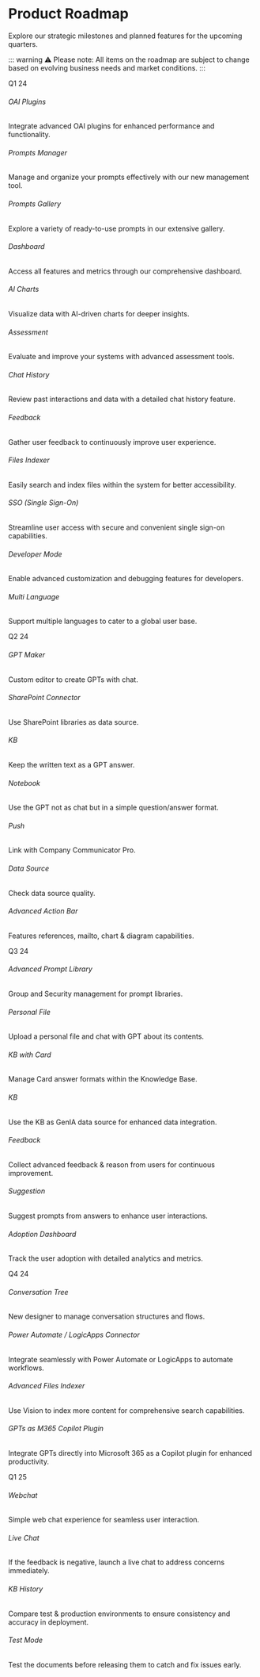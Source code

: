 # Product Roadmap

Explore our strategic milestones and planned features for the upcoming quarters.

::: warning ⚠️
Please note: All items on the roadmap are subject to change based on evolving business needs and market conditions.
:::

<section class="timeline_area section_padding_130">
    <div class="container">
        <div class="row">
            <div class="col-12">
                <!-- Timeline Area-->
                <div class="apland-timeline-area">
                    <div class="single-timeline-area">
                        <div class="timeline-date wow fadeInLeft" data-wow-delay="0.1s"
                            style="visibility: visible; animation-delay: 0.1s; animation-name: fadeInLeft;">
                            <p>Q1 24</p>
                        </div>
                        <div class="row">
                            <div class="col-12 col-md-6 col-lg-4">
                                <div class="single-timeline-content d-flex wow fadeInLeft" data-wow-delay="0.3s">
                                    <div class="timeline-icon"><i class="fa fa-plug" aria-hidden="true"></i></div>
                                    <div class="timeline-text">
                                        <h6>OAI Plugins</h6>
                                        <p>Integrate advanced OAI plugins for enhanced performance and functionality.
                                        </p>
                                    </div>
                                </div>
                            </div>
                            <div class="col-12 col-md-6 col-lg-4">
                                <div class="single-timeline-content d-flex wow fadeInLeft" data-wow-delay="0.5s">
                                    <div class="timeline-icon"><i class="fa fa-tasks" aria-hidden="true"></i></div>
                                    <div class="timeline-text">
                                        <h6>Prompts Manager</h6>
                                        <p>Manage and organize your prompts effectively with our new management tool.
                                        </p>
                                    </div>
                                </div>
                            </div>
                            <div class="col-12 col-md-6 col-lg-4">
                                <div class="single-timeline-content d-flex wow fadeInLeft" data-wow-delay="0.7s">
                                    <div class="timeline-icon"><i class="fa fa-image" aria-hidden="true"></i></div>
                                    <div class="timeline-text">
                                        <h6>Prompts Gallery</h6>
                                        <p>Explore a variety of ready-to-use prompts in our extensive gallery.</p>
                                    </div>
                                </div>
                            </div>
                            <div class="col-12 col-md-6 col-lg-4">
                                <div class="single-timeline-content d-flex wow fadeInLeft" data-wow-delay="0.3s">
                                    <div class="timeline-icon"><i class="fa fa-dashboard" aria-hidden="true"></i></div>
                                    <div class="timeline-text">
                                        <h6>Dashboard</h6>
                                        <p>Access all features and metrics through our comprehensive dashboard.</p>
                                    </div>
                                </div>
                            </div>
                            <div class="col-12 col-md-6 col-lg-4">
                                <div class="single-timeline-content d-flex wow fadeInLeft" data-wow-delay="0.5s">
                                    <div class="timeline-icon"><i class="fa fa-line-chart" aria-hidden="true"></i></div>
                                    <div class="timeline-text">
                                        <h6>AI Charts</h6>
                                        <p>Visualize data with AI-driven charts for deeper insights.</p>
                                    </div>
                                </div>
                            </div>
                            <div class="col-12 col-md-6 col-lg-4">
                                <div class="single-timeline-content d-flex wow fadeInLeft" data-wow-delay="0.7s">
                                    <div class="timeline-icon"><i class="fa fa-check-square" aria-hidden="true"></i>
                                    </div>
                                    <div class="timeline-text">
                                        <h6>Assessment</h6>
                                        <p>Evaluate and improve your systems with advanced assessment tools.</p>
                                    </div>
                                </div>
                            </div>
                            <div class="col-12 col-md-6 col-lg-4">
                                <div class="single-timeline-content d-flex wow fadeInLeft" data-wow-delay="0.3s">
                                    <div class="timeline-icon"><i class="fa fa-history" aria-hidden="true"></i></div>
                                    <div class="timeline-text">
                                        <h6>Chat History</h6>
                                        <p>Review past interactions and data with a detailed chat history feature.</p>
                                    </div>
                                </div>
                            </div>
                            <div class="col-12 col-md-6 col-lg-4">
                                <div class="single-timeline-content d-flex wow fadeInLeft" data-wow-delay="0.5s">
                                    <div class="timeline-icon"><i class="fa fa-comments" aria-hidden="true"></i></div>
                                    <div class="timeline-text">
                                        <h6>Feedback</h6>
                                        <p>Gather user feedback to continuously improve user experience.</p>
                                    </div>
                                </div>
                            </div>
                            <div class="col-12 col-md-6 col-lg-4">
                                <div class="single-timeline-content d-flex wow fadeInLeft" data-wow-delay="0.7s">
                                    <div class="timeline-icon"><i class="fa fa-search" aria-hidden="true"></i></div>
                                    <div class="timeline-text">
                                        <h6>Files Indexer</h6>
                                        <p>Easily search and index files within the system for better accessibility.</p>
                                    </div>
                                </div>
                            </div>
                            <div class="col-12 col-md-6 col-lg-4">
                                <div class="single-timeline-content d-flex wow fadeInLeft" data-wow-delay="0.3s">
                                    <div class="timeline-icon"><i class="fa fa-universal-access" aria-hidden="true"></i>
                                    </div>
                                    <div class="timeline-text">
                                        <h6>SSO (Single Sign-On)</h6>
                                        <p>Streamline user access with secure and convenient single sign-on
                                            capabilities.</p>
                                    </div>
                                </div>
                            </div>
                            <div class="col-12 col-md-6 col-lg-4">
                                <div class="single-timeline-content d-flex wow fadeInLeft" data-wow-delay="0.5s">
                                    <div class="timeline-icon"><i class="fa fa-code" aria-hidden="true"></i></div>
                                    <div class="timeline-text">
                                        <h6>Developer Mode</h6>
                                        <p>Enable advanced customization and debugging features for developers.</p>
                                    </div>
                                </div>
                            </div>
                            <div class="col-12 col-md-6 col-lg-4">
                                <div class="single-timeline-content d-flex wow fadeInLeft" data-wow-delay="0.7s">
                                    <div class="timeline-icon"><i class="fa fa-globe" aria-hidden="true"></i></div>
                                    <div class="timeline-text">
                                        <h6>Multi Language</h6>
                                        <p>Support multiple languages to cater to a global user base.</p>
                                    </div>
                                </div>
                            </div>
                        </div>
                    </div>
                    <div class="single-timeline-area">
                        <div class="timeline-date wow fadeInLeft" data-wow-delay="0.1s"
                            style="visibility: visible; animation-delay: 0.1s; animation-name: fadeInLeft;">
                            <p>Q2 24</p>
                        </div>
                        <div class="row">
                            <div class="col-12 col-md-6 col-lg-4">
                                <div class="single-timeline-content d-flex wow fadeInLeft" data-wow-delay="0.3s">
                                    <div class="timeline-icon"><i class="fa fa-code" aria-hidden="true"></i></div>
                                    <div class="timeline-text">
                                        <h6>GPT Maker</h6>
                                        <p>Custom editor to create GPTs with chat.</p>
                                    </div>
                                </div>
                            </div>
                            <div class="col-12 col-md-6 col-lg-4">
                                <div class="single-timeline-content d-flex wow fadeInLeft" data-wow-delay="0.5s">
                                    <div class="timeline-icon"><i class="fa fa-link" aria-hidden="true"></i></div>
                                    <div class="timeline-text">
                                        <h6>SharePoint Connector</h6>
                                        <p>Use SharePoint libraries as data source.</p>
                                    </div>
                                </div>
                            </div>
                            <div class="col-12 col-md-6 col-lg-4">
                                <div class="single-timeline-content d-flex wow fadeInLeft" data-wow-delay="0.7s">
                                    <div class="timeline-icon"><i class="fa fa-book" aria-hidden="true"></i></div>
                                    <div class="timeline-text">
                                        <h6>KB</h6>
                                        <p>Keep the written text as a GPT answer.</p>
                                    </div>
                                </div>
                            </div>
                            <div class="col-12 col-md-6 col-lg-4">
                                <div class="single-timeline-content d-flex wow fadeInLeft" data-wow-delay="0.3s">
                                    <div class="timeline-icon"><i class="fa fa-laptop" aria-hidden="true"></i></div>
                                    <div class="timeline-text">
                                        <h6>Notebook</h6>
                                        <p>Use the GPT not as chat but in a simple question/answer format.</p>
                                    </div>
                                </div>
                            </div>
                            <div class="col-12 col-md-6 col-lg-4">
                                <div class="single-timeline-content d-flex wow fadeInLeft" data-wow-delay="0.5s">
                                    <div class="timeline-icon"><i class="fa fa-bullhorn" aria-hidden="true"></i></div>
                                    <div class="timeline-text">
                                        <h6>Push</h6>
                                        <p>Link with Company Communicator Pro.</p>
                                    </div>
                                </div>
                            </div>
                            <div class="col-12 col-md-6 col-lg-4">
                                <div class="single-timeline-content d-flex wow fadeInLeft" data-wow-delay="0.7s">
                                    <div class="timeline-icon"><i class="fa fa-database" aria-hidden="true"></i></div>
                                    <div class="timeline-text">
                                        <h6>Data Source</h6>
                                        <p>Check data source quality.</p>
                                    </div>
                                </div>
                            </div>
                            <div class="col-12 col-md-6 col-lg-4">
                                <div class="single-timeline-content d-flex wow fadeInLeft" data-wow-delay="0.3s">
                                    <div class="timeline-icon"><i class="fa fa-bars" aria-hidden="true"></i></div>
                                    <div class="timeline-text">
                                        <h6>Advanced Action Bar</h6>
                                        <p>Features references, mailto, chart & diagram capabilities.</p>
                                    </div>
                                </div>
                            </div>
                        </div>
                    </div>
                    <div class="single-timeline-area">
                        <div class="timeline-date wow fadeInLeft" data-wow-delay="0.1s"
                            style="visibility: visible; animation-delay: 0.1s; animation-name: fadeInLeft;">
                            <p>Q3 24</p>
                        </div>
                        <div class="row">
                            <div class="col-12 col-md-6 col-lg-4">
                                <div class="single-timeline-content d-flex wow fadeInLeft" data-wow-delay="0.3s">
                                    <div class="timeline-icon"><i class="fa fa-bookmark-o" aria-hidden="true"></i></div>
                                    <div class="timeline-text">
                                        <h6>Advanced Prompt Library</h6>
                                        <p>Group and Security management for prompt libraries.</p>
                                    </div>
                                </div>
                            </div>
                            <div class="col-12 col-md-6 col-lg-4">
                                <div class="single-timeline-content d-flex wow fadeInLeft" data-wow-delay="0.5s">
                                    <div class="timeline-icon"><i class="fa fa-file-text" aria-hidden="true"></i></div>
                                    <div class="timeline-text">
                                        <h6>Personal File</h6>
                                        <p>Upload a personal file and chat with GPT about its contents.</p>
                                    </div>
                                </div>
                            </div>
                            <div class="col-12 col-md-6 col-lg-4">
                                <div class="single-timeline-content d-flex wow fadeInLeft" data-wow-delay="0.7s">
                                    <div class="timeline-icon"><i class="fa fa-address-card" aria-hidden="true"></i>
                                    </div>
                                    <div class="timeline-text">
                                        <h6>KB with Card</h6>
                                        <p>Manage Card answer formats within the Knowledge Base.</p>
                                    </div>
                                </div>
                            </div>
                            <div class="col-12 col-md-6 col-lg-4">
                                <div class="single-timeline-content d-flex wow fadeInLeft" data-wow-delay="0.3s">
                                    <div class="timeline-icon"><i class="fa fa-database" aria-hidden="true"></i></div>
                                    <div class="timeline-text">
                                        <h6>KB</h6>
                                        <p>Use the KB as GenIA data source for enhanced data integration.</p>
                                    </div>
                                </div>
                            </div>
                            <div class="col-12 col-md-6 col-lg-4">
                                <div class="single-timeline-content d-flex wow fadeInLeft" data-wow-delay="0.5s">
                                    <div class="timeline-icon"><i class="fa fa-commenting" aria-hidden="true"></i></div>
                                    <div class="timeline-text">
                                        <h6>Feedback</h6>
                                        <p>Collect advanced feedback & reason from users for continuous improvement.</p>
                                    </div>
                                </div>
                            </div>
                            <div class="col-12 col-md-6 col-lg-4">
                                <div class="single-timeline-content d-flex wow fadeInLeft" data-wow-delay="0.7s">
                                    <div class="timeline-icon"><i class="fa fa-lightbulb-o" aria-hidden="true"></i>
                                    </div>
                                    <div class="timeline-text">
                                        <h6>Suggestion</h6>
                                        <p>Suggest prompts from answers to enhance user interactions.</p>
                                    </div>
                                </div>
                            </div>
                            <div class="col-12 col-md-6 col-lg-4">
                                <div class="single-timeline-content d-flex wow fadeInLeft" data-wow-delay="0.3s">
                                    <div class="timeline-icon"><i class="fa fa-line-chart" aria-hidden="true"></i></div>
                                    <div class="timeline-text">
                                        <h6>Adoption Dashboard</h6>
                                        <p>Track the user adoption with detailed analytics and metrics.</p>
                                    </div>
                                </div>
                            </div>
                        </div>
                    </div>
                    <div class="single-timeline-area">
                        <div class="timeline-date wow fadeInLeft" data-wow-delay="0.1s"
                            style="visibility: visible; animation-delay: 0.1s; animation-name: fadeInLeft;">
                            <p>Q4 24</p>
                        </div>
                        <div class="row">
                            <div class="col-12 col-md-6 col-lg-4">
                                <div class="single-timeline-content d-flex wow fadeInLeft" data-wow-delay="0.3s">
                                    <div class="timeline-icon"><i class="fa fa-tree" aria-hidden="true"></i></div>
                                    <div class="timeline-text">
                                        <h6>Conversation Tree</h6>
                                        <p>New designer to manage conversation structures and flows.</p>
                                    </div>
                                </div>
                            </div>
                            <div class="col-12 col-md-6 col-lg-4">
                                <div class="single-timeline-content d-flex wow fadeInLeft" data-wow-delay="0.5s">
                                    <div class="timeline-icon"><i class="fa fa-connectdevelop" aria-hidden="true"></i>
                                    </div>
                                    <div class="timeline-text">
                                        <h6>Power Automate / LogicApps Connector</h6>
                                        <p>Integrate seamlessly with Power Automate or LogicApps to automate workflows.
                                        </p>
                                    </div>
                                </div>
                            </div>
                            <div class="col-12 col-md-6 col-lg-4">
                                <div class="single-timeline-content d-flex wow fadeInLeft" data-wow-delay="0.7s">
                                    <div class="timeline-icon"><i class="fa fa-search-plus" aria-hidden="true"></i>
                                    </div>
                                    <div class="timeline-text">
                                        <h6>Advanced Files Indexer</h6>
                                        <p>Use Vision to index more content for comprehensive search capabilities.</p>
                                    </div>
                                </div>
                            </div>
                            <div class="col-12 col-md-6 col-lg-4">
                                <div class="single-timeline-content d-flex wow fadeInLeft" data-wow-delay="0.3s">
                                    <div class="timeline-icon"><i class="fa fa-microsoft" aria-hidden="true"></i></div>
                                    <div class="timeline-text">
                                        <h6>GPTs as M365 Copilot Plugin</h6>
                                        <p>Integrate GPTs directly into Microsoft 365 as a Copilot plugin for enhanced
                                            productivity.</p>
                                    </div>
                                </div>
                            </div>
                        </div>
                    </div>
                    <div class="single-timeline-area">
                        <div class="timeline-date wow fadeInLeft" data-wow-delay="0.1s" style="visibility: visible; animation-delay: 0.1s; animation-name: fadeInLeft;">
                            <p>Q1 25</p>
                        </div>
                        <div class="row">
                            <div class="col-12 col-md-6 col-lg-4">
                                <div class="single-timeline-content d-flex wow fadeInLeft" data-wow-delay="0.3s">
                                    <div class="timeline-icon"><i class="fa fa-comments" aria-hidden="true"></i></div>
                                    <div class="timeline-text">
                                        <h6>Webchat</h6>
                                        <p>Simple web chat experience for seamless user interaction.</p>
                                    </div>
                                </div>
                            </div>
                            <div class="col-12 col-md-6 col-lg-4">
                                <div class="single-timeline-content d-flex wow fadeInLeft" data-wow-delay="0.5s">
                                    <div class="timeline-icon"><i class="fa fa-life-ring" aria-hidden="true"></i></div>
                                    <div class="timeline-text">
                                        <h6>Live Chat</h6>
                                        <p>If the feedback is negative, launch a live chat to address concerns immediately.</p>
                                    </div>
                                </div>
                            </div>
                            <div class="col-12 col-md-6 col-lg-4">
                                <div class="single-timeline-content d-flex wow fadeInLeft" data-wow-delay="0.7s">
                                    <div class="timeline-icon"><i class="fa fa-history" aria-hidden="true"></i></div>
                                    <div class="timeline-text">
                                        <h6>KB History</h6>
                                        <p>Compare test & production environments to ensure consistency and accuracy in deployment.</p>
                                    </div>
                                </div>
                            </div>
                            <div class="col-12 col-md-6 col-lg-4">
                                <div class="single-timeline-content d-flex wow fadeInLeft" data-wow-delay="0.3s">
                                    <div class="timeline-icon"><i class="fa fa-flask" aria-hidden="true"></i></div>
                                    <div class="timeline-text">
                                        <h6>Test Mode</h6>
                                        <p>Test the documents before releasing them to catch and fix issues early.</p>
                                    </div>
                                </div>
                            </div>
                        </div>
                    </div>
                </div>
            </div>
        </div>
    </div>
</section>

<Intercom />
<Clarity />
<GoogleAnalytics />